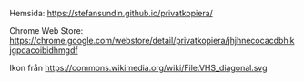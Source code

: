 Hemsida: https://stefansundin.github.io/privatkopiera/

Chrome Web Store: https://chrome.google.com/webstore/detail/privatkopiera/jhjhnecocacdbhlkjgpdacoibidhmgdf

Ikon från https://commons.wikimedia.org/wiki/File:VHS_diagonal.svg
